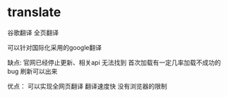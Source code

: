 # translate
谷歌翻译  全页翻译

可以针对国际化采用的google翻译 

缺点:
官网已经停止更新、相关api 无法找到
首次加载有一定几率加载不成功的bug 刷新可以出来

优点：
可以实现全网页翻译 翻译速度快 
没有浏览器的限制
